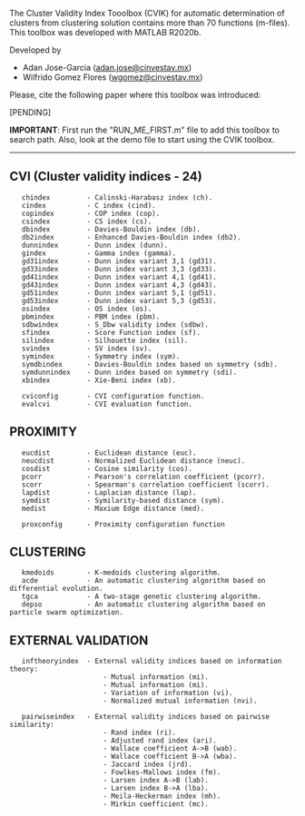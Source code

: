 The Cluster Validity Index Tooolbox (CVIK) for automatic determination of clusters from clustering solution contains more than 70 functions (m-files).
This toolbox was developed with MATLAB R2020b.

Developed by
   + Adan Jose-Garcia (adan.jose@cinvestav.mx)
   + Wilfrido Gomez Flores (wgomez@cinvestav.mx)

Please, cite the following paper where this toolbox was introduced:

   [PENDING]


**IMPORTANT**: First run the "RUN_ME_FIRST.m" file to add this toolbox to search path. Also, look at the demo file to start using the CVIK toolbox.

---
 
   CVI (Cluster validity indices - 24)
   -----------------------------
       chindex         - Calinski-Harabasz index (ch).
       cindex          - C index (cind).
       copindex        - COP index (cop).
       csindex         - CS index (cs).
       dbindex         - Davies-Bouldin index (db).
       db2index        - Enhanced Davies-Bouldin index (db2).
       dunnindex       - Dunn index (dunn).
       gindex          - Gamma index (gamma).
       gd31index       - Dunn index variant 3,1 (gd31).
       gd33index       - Dunn index variant 3,3 (gd33).
       gd41index       - Dunn index variant 4,1 (gd41).
       gd43index       - Dunn index variant 4,3 (gd43).
       gd51index       - Dunn index variant 5,1 (gd51).
       gd53index       - Dunn index variant 5,3 (gd53).
       osindex         - OS index (os).
       pbmindex        - PBM index (pbm).
       sdbwindex       - S_Dbw validity index (sdbw).
       sfindex         - Score Function index (sf).
       silindex        - Silhouette index (sil).
       svindex         - SV index (sv).
       symindex        - Symmetry index (sym).
       symdbindex      - Davies-Bouldin index based on symmetry (sdb).
       symdunnindex    - Dunn index based on symmetry (sdi).
       xbindex         - Xie-Beni index (xb).

       cviconfig       - CVI configuration function.
       evalcvi         - CVI evaluation function.


   PROXIMITY
   -------------------
       eucdist         - Euclidean distance (euc).
       neucdist        - Normalized Euclidean distance (neuc).
       cosdist         - Cosine similarity (cos).
       pcorr           - Pearson's correlation coefficient (pcorr).
       scorr           - Spearman's correlation coefficient (scorr).
       lapdist         - Laplacian distance (lap).
       symdist         - Symilarity-based distance (sym).
       medist          - Maxium Edge distance (med).

       proxconfig      - Proximity configuration function


   CLUSTERING
   ------------------
       kmedoids        - K-medoids clustering algorithm.
       acde            - An automatic clustering algorithm based on differential evolution.
       tgca            - A two-stage genetic clustering algorithm.
       depso           - An automatic clustering algorithm based on particle swarm optimization.


   EXTERNAL VALIDATION
   -------------------
       inftheoryindex  - External validity indices based on information theory:
                           - Mutual information (mi).
                           - Mutual information (mi).
                           - Variation of information (vi).
                           - Normalized mutual information (nvi).

       pairwiseindex   - External validity indices based on pairwise similarity:
                           - Rand index (ri).
                           - Adjusted rand index (ari).
                           - Wallace coefficient A->B (wab).
                           - Wallace coefficient B->A (wba).
                           - Jaccard index (jrd).
                           - Fowlkes-Mallows index (fm).
                           - Larsen index A->B (lab).
                           - Larsen index B->A (lba).
                           - Meila-Heckerman index (mh).
                           - Mirkin coefficient (mc).

